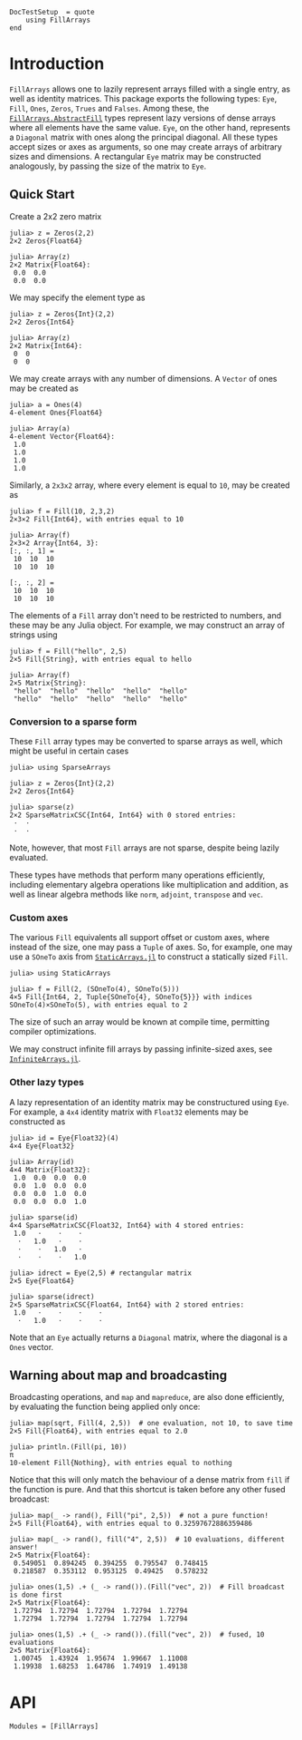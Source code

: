 ```@meta
DocTestSetup  = quote
    using FillArrays
end
```

# Introduction

`FillArrays` allows one to lazily represent arrays filled with a single entry, as well as identity matrices. This package exports the following types: `Eye`, `Fill`, `Ones`, `Zeros`, `Trues` and `Falses`. Among these, the [`FillArrays.AbstractFill`](@ref) types represent lazy versions of dense arrays where all elements have the same value. `Eye`, on the other hand, represents a `Diagonal` matrix with ones along the principal diagonal. All these types accept sizes or axes as arguments, so one may create arrays of arbitrary sizes and dimensions. A rectangular `Eye` matrix may be constructed analogously, by passing the size of the matrix to `Eye`.

## Quick Start

Create a 2x2 zero matrix

```jldoctest
julia> z = Zeros(2,2)
2×2 Zeros{Float64}

julia> Array(z)
2×2 Matrix{Float64}:
 0.0  0.0
 0.0  0.0
```

We may specify the element type as

```jldoctest
julia> z = Zeros{Int}(2,2)
2×2 Zeros{Int64}

julia> Array(z)
2×2 Matrix{Int64}:
 0  0
 0  0
```

We may create arrays with any number of dimensions. A `Vector` of ones may be created as

```jldoctest
julia> a = Ones(4)
4-element Ones{Float64}

julia> Array(a)
4-element Vector{Float64}:
 1.0
 1.0
 1.0
 1.0
```

Similarly, a `2x3x2` array, where every element is equal to `10`, may be created as

```jldoctest
julia> f = Fill(10, 2,3,2)
2×3×2 Fill{Int64}, with entries equal to 10

julia> Array(f)
2×3×2 Array{Int64, 3}:
[:, :, 1] =
 10  10  10
 10  10  10

[:, :, 2] =
 10  10  10
 10  10  10
```

The elements of a `Fill` array don't need to be restricted to numbers, and these may be any Julia object. For example, we may construct an array of strings using

```jldoctest
julia> f = Fill("hello", 2,5)
2×5 Fill{String}, with entries equal to hello

julia> Array(f)
2×5 Matrix{String}:
 "hello"  "hello"  "hello"  "hello"  "hello"
 "hello"  "hello"  "hello"  "hello"  "hello"
```

### Conversion to a sparse form

These `Fill` array types may be converted to sparse arrays as well, which might be useful in certain cases
```jldoctest sparse
julia> using SparseArrays

julia> z = Zeros{Int}(2,2)
2×2 Zeros{Int64}

julia> sparse(z)
2×2 SparseMatrixCSC{Int64, Int64} with 0 stored entries:
 ⋅  ⋅
 ⋅  ⋅
```
Note, however, that most `Fill` arrays are not sparse, despite being lazily evaluated.

These types have methods that perform many operations efficiently, including elementary algebra operations like multiplication and addition, as well as linear algebra methods like `norm`, `adjoint`, `transpose` and `vec`.

### Custom axes

The various `Fill` equivalents all support offset or custom axes, where instead of the size, one may pass a `Tuple` of axes. So, for example, one may use a `SOneTo` axis from [`StaticArrays.jl`](https://github.com/JuliaArrays/StaticArrays.jl) to construct a statically sized `Fill`.

```jldoctest
julia> using StaticArrays

julia> f = Fill(2, (SOneTo(4), SOneTo(5)))
4×5 Fill{Int64, 2, Tuple{SOneTo{4}, SOneTo{5}}} with indices SOneTo(4)×SOneTo(5), with entries equal to 2
```

The size of such an array would be known at compile time, permitting compiler optimizations.

We may construct infinite fill arrays by passing infinite-sized axes, see [`InfiniteArrays.jl`](https://github.com/JuliaArrays/InfiniteArrays.jl).

### Other lazy types

A lazy representation of an identity matrix may be constructured using `Eye`. For example, a `4x4` identity matrix with `Float32` elements may be constructed as

```jldoctest sparse
julia> id = Eye{Float32}(4)
4×4 Eye{Float32}

julia> Array(id)
4×4 Matrix{Float32}:
 1.0  0.0  0.0  0.0
 0.0  1.0  0.0  0.0
 0.0  0.0  1.0  0.0
 0.0  0.0  0.0  1.0

julia> sparse(id)
4×4 SparseMatrixCSC{Float32, Int64} with 4 stored entries:
 1.0   ⋅    ⋅    ⋅
  ⋅   1.0   ⋅    ⋅
  ⋅    ⋅   1.0   ⋅
  ⋅    ⋅    ⋅   1.0

julia> idrect = Eye(2,5) # rectangular matrix
2×5 Eye{Float64}

julia> sparse(idrect)
2×5 SparseMatrixCSC{Float64, Int64} with 2 stored entries:
 1.0   ⋅    ⋅    ⋅    ⋅
  ⋅   1.0   ⋅    ⋅    ⋅
```

Note that an `Eye` actually returns a `Diagonal` matrix, where the diagonal is a `Ones` vector.

## Warning about map and broadcasting

Broadcasting operations, and `map` and `mapreduce`, are also done efficiently, by evaluating the function being applied only once:

```jldoctest
julia> map(sqrt, Fill(4, 2,5))  # one evaluation, not 10, to save time
2×5 Fill{Float64}, with entries equal to 2.0

julia> println.(Fill(pi, 10))
π
10-element Fill{Nothing}, with entries equal to nothing
```

Notice that this will only match the behaviour of a dense matrix from `fill` if the function is pure. And that this shortcut is taken before any other fused broadcast:

```jldoctest; setup=:(using Random; Random.seed!(1234))
julia> map(_ -> rand(), Fill("pi", 2,5))  # not a pure function!
2×5 Fill{Float64}, with entries equal to 0.32597672886359486

julia> map(_ -> rand(), fill("4", 2,5))  # 10 evaluations, different answer!
2×5 Matrix{Float64}:
 0.549051  0.894245  0.394255  0.795547  0.748415
 0.218587  0.353112  0.953125  0.49425   0.578232

julia> ones(1,5) .+ (_ -> rand()).(Fill("vec", 2))  # Fill broadcast is done first
2×5 Matrix{Float64}:
 1.72794  1.72794  1.72794  1.72794  1.72794
 1.72794  1.72794  1.72794  1.72794  1.72794

julia> ones(1,5) .+ (_ -> rand()).(fill("vec", 2))  # fused, 10 evaluations
2×5 Matrix{Float64}:
 1.00745  1.43924  1.95674  1.99667  1.11008
 1.19938  1.68253  1.64786  1.74919  1.49138
```

# API

```@autodocs
Modules = [FillArrays]
```
